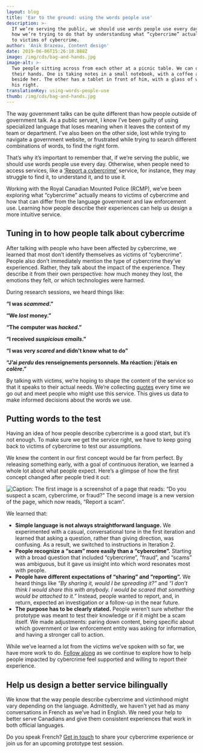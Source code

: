 ```yaml
---
layout: blog
title: 'Ear to the ground: using the words people use'
description: >-
  If we’re serving the public, we should use words people use every day. Here’s
  how we’re trying to do that by understanding what “cybercrime” actually means
  to victims of cybercrime.
author: 'Anik Brazeau, Content design'
date: 2019-06-06T15:26:18.888Z
image: /img/cds/bag-and-hands.jpg
image-alt: >-
  Two people sitting across from each other at a picnic table. We can only see
  their hands. One is taking notes in a small notebook, with a coffee and phone
  beside her. The other has a tablet in front of him, with a glass of water to
  his right. 
translationKey: using-words-people-use
thumb: /img/cds/bag-and-hands.jpg
---
```

The way government talks can be quite different than how people outside of government talk. As a public servant, I know I’ve been guilty of using specialized language that loses meaning when it leaves the context of my team or department. I’ve also been on the other side, lost while trying to navigate a government website, or frustrated while trying to search different combinations of words, to find the right form. 

That’s why it’s important to remember that, if we’re serving the public, we should use words people use every day. Otherwise, when people need to access services, like a [‘Report a cybercrime’](https://digital.canada.ca/2019/05/06/understanding-the-human-needs-of-people-impacted-by-cybercrime/) service, for instance, they may struggle to find it, to understand it, and to use it.  

Working with the Royal Canadian Mounted Police (RCMP), we’ve been exploring what “cybercrime” actually means to victims of cybercrime and how that can differ from the language government and law enforcement use. Learning how people describe their experiences can help us design a more intuitive service.

## Tuning in to how people talk about cybercrime

After talking with people who have been affected by cybercrime, we learned that most don’t identify themselves as victims of “cybercrime”. People also don’t immediately mention the type of cybercrime they’ve experienced. Rather, they talk about the impact of the experience. They describe it from their own perspective: how much money they lost, the emotions they felt, or which technologies were harmed. 

During research sessions, we heard things like:

**“I was *scammed*.”**

**“We *lost* money.”**

**“The computer was *hacked*.”**

**“I received *suspicious emails*.”**

**“I was very *scared* and didn't know what to do”**

**“J’ai *perdu* des renseignements personnels. Ma réaction: j’étais en *colère*.”**

By talking with victims, we’re hoping to shape the content of the service so that it speaks to their actual needs. We’re collecting [quotes](https://digital.canada.ca/files/lexicon-research.xlsx) every time we go out and meet people who might use this service. This gives us data to make informed decisions about the words we use.

## Putting words to the test

Having an idea of how people describe cybercrime is a good start, but it’s not enough. To make sure we get the service right, we have to keep going back to victims of cybercrime to test our assumptions. 

We knew the content in our first concept would be far from perfect. By releasing something early, with a goal of continuous iteration, we learned a whole lot about what people expect. Here’s a glimpse of how the first concept changed after people tried it out:

![Caption: The first image is a screenshot of a page that reads: “Do you suspect a scam, cybercrime, or fraud?” The second image is a new version of the page, which now reads, “Report a scam”.](/img/cds/english-concept-test.png)

We learned that:

* **Simple language is not always straightforward language.** We experimented with a casual, conversational tone in the first iteration and learned that asking a question, rather than giving direction, was confusing. As a result, we switched to instructions in Iteration 2. 
* **People recognize a “scam” more easily than a “cybercrime”.** Starting with a broad question that included “cybercrime”, “fraud”, and “scams” was ambiguous, but it gave us insight into which word resonates most with people.
* **People have different expectations of “sharing” and “reporting”.** We heard things like *“By sharing it, would I be spreading it?”* and *“I don’t think I would share this with anybody. I would be scared that something would be attached to it.”* Instead, people wanted to report, and, in return, expected an investigation or a follow-up in the near future.
* **The purpose has to be clearly stated.** People weren’t sure whether the prototype was meant to test their knowledge or if it might be a scam itself. We made adjustments: paring down content, being specific about which government or law enforcement entity was asking for information, and having a stronger call to action.

While we’ve learned a lot from the victims we’ve spoken with so far, we have more work to do. [Follow along](https://github.com/cds-snc/report-a-cybercrime) as we continue to explore how to help people impacted by cybercrime feel supported and willing to report their experience.

## Help us design a better service bilingually

We know that the way people describe cybercrime and victimhood might vary depending on the language. Admittedly, we haven’t yet had as many conversations in French as we’ve had in English. We need your help to better serve Canadians and give them consistent experiences that work in both official languages. 

Do you speak French? [Get in touch](mailto:anik.brazeau@tbs-sct.gc.ca) to share your cybercrime experience or join us for an upcoming prototype test session.
